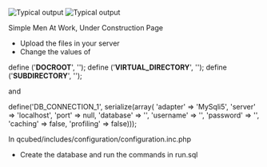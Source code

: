 ![Typical output](https://raw.github.com/uniquerockrz/rockstarter/master/screen1.png)
![Typical output](https://raw.github.com/uniquerockrz/rockstarter/master/screen2.png)

Simple Men At Work, Under Construction Page

* Upload the files in your server
* Change the values of 

define ('__DOCROOT__', '');
			define ('__VIRTUAL_DIRECTORY__', '');
			define ('__SUBDIRECTORY__', '');

and

define('DB_CONNECTION_1', serialize(array(
				'adapter' => 'MySqli5',
				'server' => 'localhost',
				'port' => null,
				'database' => '',
				'username' => '',
				'password' => '',
				'caching' => false,
				'profiling' => false)));

In qcubed/includes/configuration/configuration.inc.php

* Create the database and run the commands in run.sql
